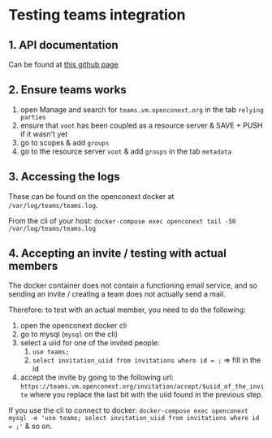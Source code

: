 # Testing teams integration

## 1. API documentation

Can be found at [this github page](https://github.com/OpenConext/OpenConext-Teams-NG/wiki)

## 2. Ensure teams works

1. open Manage and search for `teams.vm.openconext.org` in the tab `relying parties`
2. ensure that `voot` has been coupled as a resource server & SAVE + PUSH if it wasn't yet
3. go to scopes & add `groups`
4. go to the resource server `voot` & add `groups` in the tab `metadata`

## 3. Accessing the logs

These can be found on the openconext docker at `/var/log/teams/teams.log`.

From the cli of your host: `docker-compose exec openconext tail -50  /var/log/teams/teams.log`

## 4. Accepting an invite / testing with actual members

The docker container does not contain a functioning email service, and so sending an invite / creating a team does not actually send a mail.

Therefore: to test with an actual member, you need to do the following:
1. open the openconext docker cli
2. go to mysql (`mysql` on the cli)
3. select a uiid for one of the invited people: 
   1. `use teams;`
   2. `select invitation_uiid from invitations where id = ;` => fill in the id
4. accept the invite by going to the following url: `https://teams.vm.openconext.org/invitation/accept/$uiid_of_the_invite` where you replace the last bit with the uiid found in the previous step.

If you use the cli to connect to docker: `docker-compose exec openconext mysql -e 'use teams; select invitation_uiid from invitations where id = ;'` & so on.
